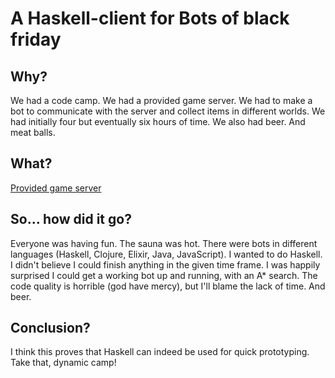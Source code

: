 # A Haskell-client for Bots of black friday

## Why?

We had a code camp. We had a provided game server.
We had to make a bot to communicate with the server and collect items in different worlds.
We had initially four but eventually six hours of time.
We also had beer. And meat balls. 

## What?

[Provided game server](https://github.com/janneri/bots-of-black-friday)

## So... how did it go?

Everyone was having fun.
The sauna was hot.
There were bots in different languages (Haskell, Clojure, Elixir, Java, JavaScript).
I wanted to do Haskell.
I didn't believe I could finish anything in the given time frame.
I was happily surprised I could get a working bot up and running, with an A* search.
The code quality is horrible (god have mercy), but I'll blame the lack of time. And beer.

## Conclusion?

I think this proves that Haskell can indeed be used for quick prototyping.
Take that, dynamic camp!

 